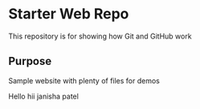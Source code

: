 # Starter Web Repo

This repository is for showing how Git and GitHub work

## Purpose

Sample website with plenty of files for demos

Hello
hii janisha patel

